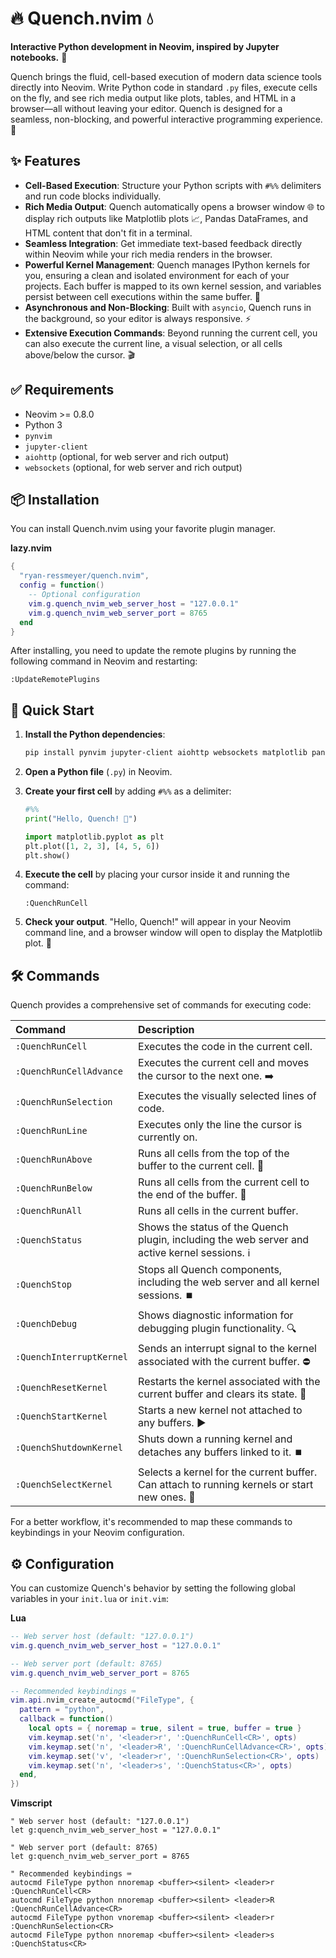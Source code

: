 # 🔥 Quench.nvim 💧

**Interactive Python development in Neovim, inspired by Jupyter notebooks.** 📔

Quench brings the fluid, cell-based execution of modern data science tools directly into Neovim. Write Python code in standard `.py` files, execute cells on the fly, and see rich media output like plots, tables, and HTML in a browser—all without leaving your editor. Quench is designed for a seamless, non-blocking, and powerful interactive programming experience. 🚀

## ✨ Features

  * **Cell-Based Execution**: Structure your Python scripts with `#%%` delimiters and run code blocks individually.
  * **Rich Media Output**: Quench automatically opens a browser window 🌐 to display rich outputs like Matplotlib plots 📈, Pandas DataFrames, and HTML content that don't fit in a terminal.
  * **Seamless Integration**: Get immediate text-based feedback directly within Neovim while your rich media renders in the browser.
  * **Powerful Kernel Management**: Quench manages IPython kernels for you, ensuring a clean and isolated environment for each of your projects. Each buffer is mapped to its own kernel session, and variables persist between cell executions within the same buffer. 🧠
  * **Asynchronous and Non-Blocking**: Built with `asyncio`, Quench runs in the background, so your editor is always responsive. ⚡
  * **Extensive Execution Commands**: Beyond running the current cell, you can also execute the current line, a visual selection, or all cells above/below the cursor. 🎬

## ✅ Requirements

  * Neovim \>= 0.8.0
  * Python 3
  * `pynvim`
  * `jupyter-client`
  * `aiohttp` (optional, for web server and rich output)
  * `websockets` (optional, for web server and rich output)

## 📦 Installation

You can install Quench.nvim using your favorite plugin manager.

**lazy.nvim**

```lua
{
  "ryan-ressmeyer/quench.nvim",
  config = function()
    -- Optional configuration
    vim.g.quench_nvim_web_server_host = "127.0.0.1"
    vim.g.quench_nvim_web_server_port = 8765
  end
}
```

After installing, you need to update the remote plugins by running the following command in Neovim and restarting:

```vim
:UpdateRemotePlugins
```

## 🚀 Quick Start

1.  **Install the Python dependencies**:

    ```bash
    pip install pynvim jupyter-client aiohttp websockets matplotlib pandas
    ```

2.  **Open a Python file** (`.py`) in Neovim.

3.  **Create your first cell** by adding `#%%` as a delimiter:

    ```python
    #%%
    print("Hello, Quench! 👋")

    import matplotlib.pyplot as plt
    plt.plot([1, 2, 3], [4, 5, 6])
    plt.show()
    ```

4.  **Execute the cell** by placing your cursor inside it and running the command:

    ```vim
    :QuenchRunCell
    ```

5.  **Check your output**. "Hello, Quench\!" will appear in your Neovim command line, and a browser window will open to display the Matplotlib plot. 🎉

## 🛠️ Commands

Quench provides a comprehensive set of commands for executing code:

| Command | Description |
| :--- | :--- |
| `:QuenchRunCell` | Executes the code in the current cell. |
| `:QuenchRunCellAdvance` | Executes the current cell and moves the cursor to the next one. ➡️ |
| `:QuenchRunSelection` | Executes the visually selected lines of code. |
| `:QuenchRunLine` | Executes only the line the cursor is currently on. |
| `:QuenchRunAbove` | Runs all cells from the top of the buffer to the current cell. 🔼 |
| `:QuenchRunBelow` | Runs all cells from the current cell to the end of the buffer. 🔽 |
| `:QuenchRunAll` | Runs all cells in the current buffer. |
| `:QuenchStatus` | Shows the status of the Quench plugin, including the web server and active kernel sessions. ℹ️ |
| `:QuenchStop` | Stops all Quench components, including the web server and all kernel sessions. ⏹️ |
| `:QuenchDebug` | Shows diagnostic information for debugging plugin functionality. 🔍 |
| `:QuenchInterruptKernel` | Sends an interrupt signal to the kernel associated with the current buffer. ⛔ |
| `:QuenchResetKernel` | Restarts the kernel associated with the current buffer and clears its state. 🔄 |
| `:QuenchStartKernel` | Starts a new kernel not attached to any buffers. ▶️ |
| `:QuenchShutdownKernel` | Shuts down a running kernel and detaches any buffers linked to it. ⏹️ |
| `:QuenchSelectKernel` | Selects a kernel for the current buffer. Can attach to running kernels or start new ones. 🎯 |

For a better workflow, it's recommended to map these commands to keybindings in your Neovim configuration.

## ⚙️ Configuration

You can customize Quench's behavior by setting the following global variables in your `init.lua` or `init.vim`:

**Lua**

```lua
-- Web server host (default: "127.0.0.1")
vim.g.quench_nvim_web_server_host = "127.0.0.1"

-- Web server port (default: 8765)
vim.g.quench_nvim_web_server_port = 8765

-- Recommended keybindings ⌨️
vim.api.nvim_create_autocmd("FileType", {
  pattern = "python",
  callback = function()
    local opts = { noremap = true, silent = true, buffer = true }
    vim.keymap.set('n', '<leader>r', ':QuenchRunCell<CR>', opts)
    vim.keymap.set('n', '<leader>R', ':QuenchRunCellAdvance<CR>', opts)
    vim.keymap.set('v', '<leader>r', ':QuenchRunSelection<CR>', opts)
    vim.keymap.set('n', '<leader>s', ':QuenchStatus<CR>', opts)
  end,
})
```

**Vimscript**

```vim
" Web server host (default: "127.0.0.1")
let g:quench_nvim_web_server_host = "127.0.0.1"

" Web server port (default: 8765)
let g:quench_nvim_web_server_port = 8765

" Recommended keybindings ⌨️
autocmd FileType python nnoremap <buffer><silent> <leader>r :QuenchRunCell<CR>
autocmd FileType python nnoremap <buffer><silent> <leader>R :QuenchRunCellAdvance<CR>
autocmd FileType python vnoremap <buffer><silent> <leader>r :QuenchRunSelection<CR>
autocmd FileType python nnoremap <buffer><silent> <leader>s :QuenchStatus<CR>
```
